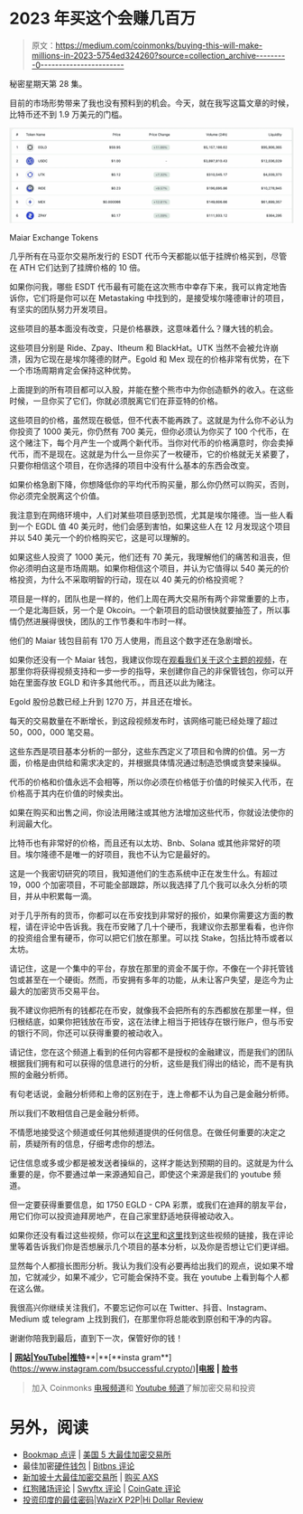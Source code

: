 # 2023 年买这个会赚几百万

> 原文：<https://medium.com/coinmonks/buying-this-will-make-millions-in-2023-5754ed324260?source=collection_archive---------0----------------------->

秘密星期天第 28 集。

目前的市场形势带来了我也没有预料到的机会。今天，就在我写这篇文章的时候，比特币还不到 1.9 万美元的门槛。

![](img/3178a990b0996b440a7483f8f8e32c92.png)

Maiar Exchange Tokens

几乎所有在马亚尔交易所发行的 ESDT 代币今天都能以低于挂牌价格买到，尽管在 ATH 它们达到了挂牌价格的 10 倍。

如果你问我，哪些 ESDT 代币最有可能在这次熊市中幸存下来，我可以肯定地告诉你，它们将是你可以在 Metastaking 中找到的，是接受埃尔隆德审计的项目，有坚实的团队努力开发项目。

这些项目的基本面没有改变，只是价格暴跌，这意味着什么？赚大钱的机会。

这些项目分别是 Ride、Zpay、Itheum 和 BlackHat。UTK 当然不会被允许崩溃，因为它现在是埃尔隆德的财产。Egold 和 Mex 现在的价格非常有优势，在下一个市场周期肯定会保持这种优势。

上面提到的所有项目都可以入股，并能在整个熊市中为你创造额外的收入。在这些时候，一旦你买了它们，你就必须脱离它们在菲亚特的价格。

这些项目的价格，虽然现在极低，但不代表不能再跌了。这就是为什么你不必认为你投资了 1000 美元，你仍然有 700 美元，但你必须认为你买了 100 个代币，在这个赌注下，每个月产生一个或两个新代币。当你对代币的价格满意时，你会卖掉代币，而不是现在。这就是为什么一旦你买了一枚硬币，它的价格就无关紧要了，只要你相信这个项目，在你选择的项目中没有什么基本的东西会改变。

如果价格急剧下降，你想降低你的平均代币购买量，那么你仍然可以购买，否则，你必须完全脱离这个价值。

我注意到在网络环境中，人们对某些项目感到恐慌，尤其是埃尔隆德。当一些人看到一个 EGDL 值 40 美元时，他们会感到害怕，如果这些人在 12 月发现这个项目并以 540 美元一个的价格购买它，这是可以理解的。

如果这些人投资了 1000 美元，他们还有 70 美元，我理解他们的痛苦和沮丧，但你必须明白这是市场周期。如果你相信这个项目，并认为它值得以 540 美元的价格投资，为什么不采取明智的行动，现在以 40 美元的价格投资呢？

项目是一样的，团队也是一样的，他们上周在两大交易所有两个非常重要的上市，一个是北海巨妖，另一个是 Okcoin。一个新项目的启动很快就要抽签了，所以事情仍然进展得很快，团队的工作节奏和牛市时一样。

他们的 Maiar 钱包目前有 170 万人使用，而且这个数字还在急剧增长。

如果你还没有一个 Maiar 钱包，我建议你现在[观看我们关于这个主题的视频](https://www.youtube.com/watch?v=MO_10Myp8LM)，在那里你将获得视频支持和一步一步的指导，来创建你自己的非保管钱包，你可以开始在里面存放 EGLD 和许多其他代币。，而且还以此为赌注。

Egold 股份总数已经上升到 1270 万，并且还在增长。

每天的交易数量在不断增长，到这段视频发布时，该网络可能已经处理了超过 50，000，000 笔交易。

这些东西是项目基本分析的一部分，这些东西定义了项目和令牌的价值。另一方面，价格是由供给和需求决定的，并根据具体情况通过制造恐惧或贪婪来操纵。

代币的价格和价值永远不会相等，所以你必须在价格低于价值的时候买入代币，在价格高于其内在价值的时候卖出。

如果在购买和出售之间，你设法用赌注或其他方法增加这些代币，你就设法使你的利润最大化。

比特币也有非常好的价格，而且还有以太坊、Bnb、Solana 或其他非常好的项目。埃尔隆德不是唯一的好项目，我也不认为它是最好的。

这是一个我密切研究的项目，我知道他们的生态系统中正在发生什么。有超过 19，000 个加密项目，不可能全部跟踪，所以我选择了几个我可以永久分析的项目，并从中积累每一滴。

对于几乎所有的货币，你都可以在币安找到非常好的报价，如果你需要这方面的教程，请在评论中告诉我。我在币安赌了几十个硬币，我建议你去那里看看，也许你的投资组合里有硬币，你可以把它们放在那里。可以找 Stake，包括比特币或者以太坊。

请记住，这是一个集中的平台，存放在那里的资金不属于你，不像在一个非托管钱包或甚至在一个硬街。然而，币安拥有多年的功能，从未让客户失望，是迄今为止最大的加密货币交易平台。

我不建议你把所有的钱都花在币安，就像我不会把所有的东西都放在那里一样，但归根结底，如果你把钱放在币安，这在法律上相当于把钱存在银行账户，但与币安的银行不同，你还可以获得重要的被动收入。

请记住，您在这个频道上看到的任何内容都不是授权的金融建议，而是我们的团队根据我们拥有和可以获得的信息进行的分析，这些是我们得出的结论，而不是有执照的金融分析师。

有句老话说，金融分析师和上帝的区别在于，连上帝都不认为自己是金融分析师。

所以我们不敢相信自己是金融分析师。

不情愿地接受这个频道或任何其他频道提供的任何信息。在做任何重要的决定之前，质疑所有的信息，仔细考虑你的想法。

记住信息或多或少都是被发送者操纵的，这样才能达到预期的目的。这就是为什么重要的是，你不要通过单一来源通知自己，即使这个来源是我们的 youtube 频道。

但一定要获得重要信息，如 1750 EGLD - CPA 彩票，或我们在迪拜的朋友平台，用它们你可以投资迪拜房地产，在自己家里舒适地获得被动收入。

如果你还没有看过这些视频，你可以在[这里](https://www.youtube.com/watch?v=XllIZLJZ29Y&t=268s)和[这里](https://www.youtube.com/watch?v=7jnBlzZpVzA&t=1s)找到这些视频的链接，我在评论里等着告诉我们你是否想展示几个项目的基本分析，以及你是否想让它们更详细。

显然每个人都擅长图形分析。我认为我们没有必要再给出我们的观点，说如果不增加，它就减少，如果不减少，它可能会保持不变。我在 youtube 上看到每个人都在这么做。

我很高兴你继续关注我们，不要忘记你可以在 Twitter、抖音、Instagram、Medium 或 telegram 上找到我们，在那里你将总能收到原创和干净的内容。

谢谢你陪我到最后，直到下一次，保管好你的钱！

**|** [**网站**](https://www.b-successful.com/)**|**[**YouTube**](https://www.youtube.com/channel/UCWrfC_w5wVnrOr8jy0ICoDw)**|**[**推特**](https://twitter.com/BSuccessful_)**|**[**insta gram**](https://www.instagram.com/bsuccessful.crypto/)**|**[**电报**](https://t.me/+NQbP3V_iaKQwMDYy) **|** [**脸书**](https://www.facebook.com/Bsuccesful/?_rdc=2&_rdr)

> 加入 Coinmonks [电报频道](https://t.me/coincodecap)和 [Youtube 频道](https://www.youtube.com/c/coinmonks/videos)了解加密交易和投资

# 另外，阅读

*   [Bookmap 点评](https://coincodecap.com/bookmap-review-2021-best-trading-software) | [美国 5 大最佳加密交易所](https://coincodecap.com/crypto-exchange-usa)
*   最佳加密[硬件钱包](/coinmonks/hardware-wallets-dfa1211730c6) | [Bitbns 评论](/coinmonks/bitbns-review-38256a07e161)
*   [新加坡十大最佳加密交易所](https://coincodecap.com/crypto-exchange-in-singapore) | [购买 AXS](https://coincodecap.com/buy-axs-token)
*   [红狗赌场评论](https://coincodecap.com/red-dog-casino-review) | [Swyftx 评论](https://coincodecap.com/swyftx-review) | [CoinGate 评论](https://coincodecap.com/coingate-review)
*   [投资印度的最佳密码](https://coincodecap.com/best-crypto-to-invest-in-india-in-2021)|[WazirX P2P](https://coincodecap.com/wazirx-p2p)|[Hi Dollar Review](https://coincodecap.com/hi-dollar-review)